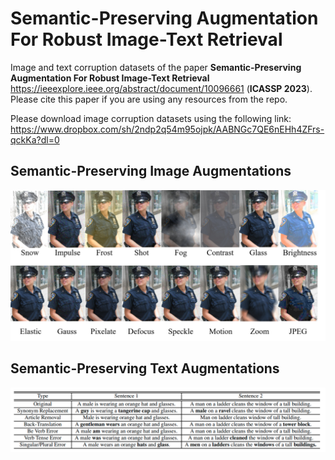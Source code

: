 # Semantic-Preserving Augmentation For Robust Image-Text Retrieval

Image and text corruption datasets of the paper **Semantic-Preserving Augmentation For Robust Image-Text Retrieval** 
https://ieeexplore.ieee.org/abstract/document/10096661 (**ICASSP 2023**). Please cite this paper if you are using any resources from the repo.

Please download image corruption datasets using the following link:
https://www.dropbox.com/sh/2ndp2q54m95ojpk/AABNGc7QE6nEHh4ZFrs-qckKa?dl=0

## Semantic-Preserving Image Augmentations
![](fig01_new.png)

## Semantic-Preserving Text Augmentations
![](fig02_new.PNG)
